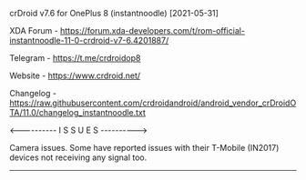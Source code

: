 crDroid v7.6 for OnePlus 8 (instantnoodle) [2021-05-31]

XDA Forum - https://forum.xda-developers.com/t/rom-official-instantnoodle-11-0-crdroid-v7-6.4201887/

Telegram - https://t.me/crdroidop8

Website - https://www.crdroid.net/

Changelog - https://raw.githubusercontent.com/crdroidandroid/android_vendor_crDroidOTA/11.0/changelog_instantnoodle.txt


<---------- I S S U E S ---------->

Camera issues. Some have reported issues with their T-Mobile (IN2017) devices not receiving any signal too. 

___________________________________
